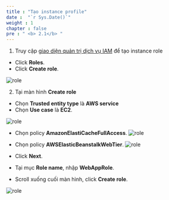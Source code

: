 ```yaml
---
title : "Tạo instance profile"
date :  "`r Sys.Date()`" 
weight : 1
chapter : false
pre : " <b> 2.1</b> "
---
```


1. Truy cập [giao diện quản trị dịch vụ IAM](https://console.aws.amazon.com/iamv2/home) để tạo instance role
  + Click **Roles**.
  + Click **Create role**.
  
![role](/images/2.prerequisite/ec2profile/001.png)

2. Tại màn hình **Create role**
  + Chọn **Trusted entity type** là **AWS service** 
  + Chọn **Use case** là **EC2**.

![role](/images/2.prerequisite/ec2profile/002.png)

  + Chọn policy **AmazonElastiCacheFullAccess**.
![role](/images/2.prerequisite/ec2profile/003.png)  
  + Chọn policy **AWSElasticBeanstalkWebTier**.
![role](/images/2.prerequisite/ec2profile/003-1.png)  
  + Click **Next**.

  + Tại mục **Role name**, nhập **WebAppRole**.
  + Scroll xuống cuối màn hình, click **Create role**.

![role](/images/2.prerequisite/ec2profile/004.png)  

